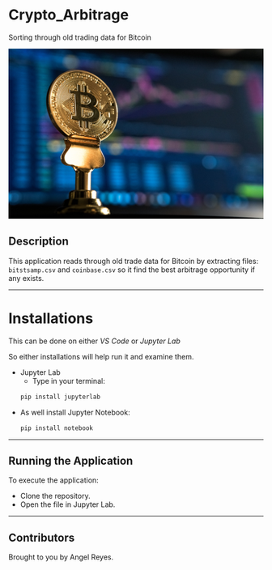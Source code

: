 # Crypto_Arbitrage
Sorting through old trading data for Bitcoin

![BTC](andre-francois-mckenzie-JrjhtBJ-pGU-unsplash.jpg)

## Description

This application reads through old trade data for Bitcoin by extracting files: `bitstsamp.csv` and `coinbase.csv` so it find the best arbitrage opportunity if any exists.

---

# Installations

This can be done on either *VS Code* or *Jupyter Lab*

So either installations will help run it and examine them.

* Jupyter Lab
  * Type in your terminal: 
  ```python 
  pip install jupyterlab
  ```
* As well install Jupyter Notebook:
  ```python
  pip install notebook
  ```
---

## Running the Application
To execute the application:
* Clone the repository.
* Open the file in Jupyter Lab.
---

## Contributors
Brought to you by Angel Reyes.
